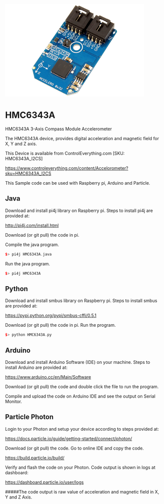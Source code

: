 [![HMC6343A](HMC6343A_I2CS.png)](https://www.controleverything.com/content/Accelorometer?sku=HMC6343A_I2CS)
# HMC6343A
HMC6343A 3-Axis Compass Module Accelerometer

The HMC6343A device, provides digital acceleration and magnetic field for X, Y and Z axis.

This Device is available from ControlEverything.com [SKU: HMC6343A_I2CS]

https://www.controleverything.com/content/Accelorometer?sku=HMC6343A_I2CS

This Sample code can be used with Raspberry pi, Arduino and Particle.

## Java
Download and install pi4j library on Raspberry pi. Steps to install pi4j are provided at:

http://pi4j.com/install.html

Download (or git pull) the code in pi.

Compile the java program.
```cpp
$> pi4j HMC6343A.java
```

Run the java program.
```cpp
$> pi4j HMC6343A
```

## Python
Download and install smbus library on Raspberry pi. Steps to install smbus are provided at:

https://pypi.python.org/pypi/smbus-cffi/0.5.1

Download (or git pull) the code in pi. Run the program.

```cpp
$> python HMC6343A.py
```

## Arduino
Download and install Arduino Software (IDE) on your machine. Steps to install Arduino are provided at:

https://www.arduino.cc/en/Main/Software

Download (or git pull) the code and double click the file to run the program.

Compile and upload the code on Arduino IDE and see the output on Serial Monitor.


## Particle Photon

Login to your Photon and setup your device according to steps provided at:

https://docs.particle.io/guide/getting-started/connect/photon/

Download (or git pull) the code. Go to online IDE and copy the code.

https://build.particle.io/build/

Verify and flash the code on your Photon. Code output is shown in logs at dashboard:

https://dashboard.particle.io/user/logs

#####The code output is raw value of acceleration and magnetic field in X, Y and Z Axis.
